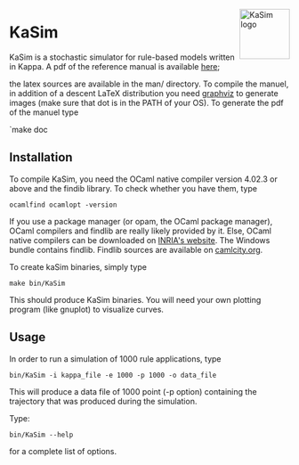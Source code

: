 <img
src="https://rawgithub.com/Kappa-Dev/KaSim/master/man/img/KaSim-Logo.svg"
alt="KaSim logo" title="Stochastic Kappa Simulator" align="right" height="90"/>
# KaSim

KaSim is a stochastic simulator for rule-based models written in Kappa. A pdf of
the reference manual is available
[here](https://github.com/Kappa-Dev/KaSim/releases);

the latex sources are available in the man/ directory. To compile the manuel, in addition of a descent LaTeX distribution you need [graphviz](http://www.graphviz.org/) to generate images (make sure that dot is in the PATH of your OS). To generate the pdf of the manuel type

`make doc

## Installation

To compile KaSim, you need the OCaml native compiler version 4.02.3 or
above and the findib library. To check whether you have them, type

`ocamlfind ocamlopt -version`

If you use a package manager (or opam, the OCaml package manager), OCaml
compilers and findlib are really likely provided by it. Else, OCaml native
compilers can be downloaded on [INRIA's website](http://caml.inria.fr/). The
Windows bundle contains findlib. Findlib sources are available on
[camlcity.org](http://projects.camlcity.org/projects/findlib.html).

To create kaSim binaries, simply type

`make bin/KaSim`

This should produce KaSim binaries. You will need your own plotting program
(like gnuplot) to visualize curves.

## Usage

In order to run a simulation of 1000 rule applications, type

`bin/KaSim -i kappa_file -e 1000 -p 1000 -o data_file`

This will produce a data file of 1000 point (-p option) containing the
trajectory that was produced during the simulation.

Type:

`bin/KaSim --help`

for a complete list of options.
